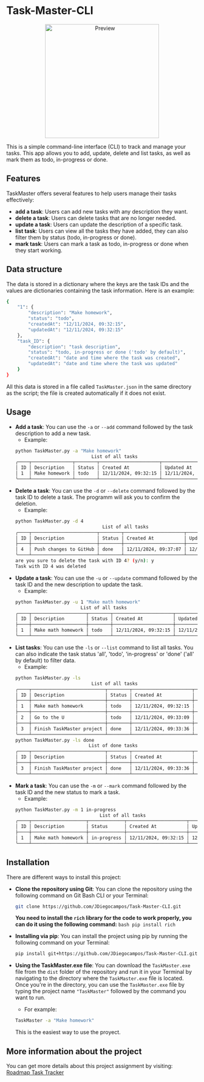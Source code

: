 # Task-Master-CLI

<p align="center">
    <img src="IconTaskMaster.ico" alt="Preview" width="300" height="300">
</p>

This is a simple command-line interface (CLI) to track and manage your tasks. This app allows you to add, update, delete and list tasks, as well as mark them as todo, in-progress or done.

## Features

TaskMaster offers several features to help users manage their tasks effectively:

- **add a task**: Users can add new tasks with any description they want.
- **delete a task**: Users can delete tasks that are no longer needed.
- **update a task**: Users can update the description of a specific task.
- **list task**: Users can view all the tasks they have added, they can also filter them by status (todo, in-progress or done).
- **mark task**: Users can mark a task as todo, in-progress or done when they start working.

## Data structure

The data is stored in a dictionary where the keys are the task IDs and the values are dictionaries containing the task information. Here is an example:

```bash
{
    "1": {
        "description": "Make homework",
        "status": "todo",
        "createdAt": "12/11/2024, 09:32:15",
        "updatedAt": "12/11/2024, 09:32:15"
    },
    "task_ID": {
        "description": "task description",
        "status": "todo, in-progress or done ('todo' by default)",
        "createdAt": "date and time where the task was created",
        "updatedAt": "date and time where the task was updated"
    }
}
```
All this data is stored in a file called `TaskMaster.json` in the same directory as the script; the file is created automatically if it does not exist.

## Usage

- **Add a task**: You can use the `-a` or `--add` command followed by the task description to add a new task.
    - Example:
    ```bash
    python TaskMaster.py -a "Make homework"
                                List of all tasks
    ╭────┬───────────────┬────────┬──────────────────────┬──────────────────────╮
    │ ID │ Description   │ Status │ Created At           │ Updated At           │
    │ 1  │ Make homework │ todo   │ 12/11/2024, 09:32:15 │ 12/11/2024, 09:32:15 │
    ╰────┴───────────────┴────────┴──────────────────────┴──────────────────────╯
    ```
- **Delete a task**: You can use the `-d` or `--delete` command followed by the task ID to delete a task. The programm will ask you to confirm the deletion.
    - Example:
    ```bash
    python TaskMaster.py -d 4                       
                                    List of all tasks
    ╭────┬────────────────────────┬────────┬──────────────────────┬──────────────────────╮
    │ ID │ Description            │ Status │ Created At           │ Updated At           │
    ├────┼────────────────────────┼────────┼──────────────────────┼──────────────────────┤
    │ 4  │ Push changes to GitHub │ done   │ 12/11/2024, 09:37:07 │ 12/11/2024, 09:37:57 │
    ╰────┴────────────────────────┴────────┴──────────────────────┴──────────────────────╯
    are you sure to delete the task with ID 4? (y/n): y
    Task with ID 4 was deleted
    ```
- **Update a task**: You can use the `-u` or `--update` command followed by the task ID and the new description to update the task.
    - Example:
    ```bash
    python TaskMaster.py -u 1 "Make math homework"
                            List of all tasks
    ╭────┬────────────────────┬────────┬──────────────────────┬──────────────────────╮
    │ ID │ Description        │ Status │ Created At           │ Updated At           │
    ├────┼────────────────────┼────────┼──────────────────────┼──────────────────────┤
    │ 1  │ Make math homework │ todo   │ 12/11/2024, 09:32:15 │ 12/11/2024, 13:11:10 │
    ╰────┴────────────────────┴────────┴──────────────────────┴──────────────────────╯
    ```
- **List tasks**: You can use the `-ls` or `--list` command to list all tasks. You can also indicate the task status 'all', 'todo', 'in-progress' or 'done' ('all' by default) to filter data.
    - Example:
    ```bash
    python TaskMaster.py -ls
                                List of all tasks
    ╭────┬───────────────────────────┬────────┬──────────────────────┬──────────────────────╮
    │ ID │ Description               │ Status │ Created At           │ Updated At           │
    ├────┼───────────────────────────┼────────┼──────────────────────┼──────────────────────┤
    │ 1  │ Make math homework        │ todo   │ 12/11/2024, 09:32:15 │ 12/11/2024, 13:11:10 │
    ├────┼───────────────────────────┼────────┼──────────────────────┼──────────────────────┤
    │ 2  │ Go to the U               │ todo   │ 12/11/2024, 09:33:09 │ 12/11/2024, 09:33:09 │
    ├────┼───────────────────────────┼────────┼──────────────────────┼──────────────────────┤
    │ 3  │ Finish TaskMaster project │ done   │ 12/11/2024, 09:33:36 │ 12/11/2024, 09:37:40 │
    ╰────┴───────────────────────────┴────────┴──────────────────────┴──────────────────────╯
    python TaskMaster.py -ls done
                               List of done tasks
    ╭────┬───────────────────────────┬────────┬──────────────────────┬──────────────────────╮
    │ ID │ Description               │ Status │ Created At           │ Updated At           │
    ├────┼───────────────────────────┼────────┼──────────────────────┼──────────────────────┤
    │ 3  │ Finish TaskMaster project │ done   │ 12/11/2024, 09:33:36 │ 12/11/2024, 09:37:40 │
    ╰────┴───────────────────────────┴────────┴──────────────────────┴──────────────────────╯
    ```
- **Mark a task**: You can use the `-m` or `--mark` command followed by the task ID and the new status to mark a task.
    - Example:
    ```bash
    python TaskMaster.py -m 1 in-progress
                                   List of all tasks
    ╭────┬────────────────────┬─────────────┬──────────────────────┬──────────────────────╮
    │ ID │ Description        │ Status      │ Created At           │ Updated At           │
    ├────┼────────────────────┼─────────────┼──────────────────────┼──────────────────────┤
    │ 1  │ Make math homework │ in-progress │ 12/11/2024, 09:32:15 │ 12/11/2024, 13:22:28 │
    ╰────┴────────────────────┴─────────────┴──────────────────────┴──────────────────────╯
    ```

## Installation

There are different ways to install this project:

- **Clone the repository using Git**: You can clone the repository using the following command on Git Bash CLI or your Terminal:
    ```bash
    git clone https://github.com/JDiegocampos/Task-Master-CLI.git
    ```
    **You need to install the `rich` library for the code to work properly, you can do it using the following command:**
      ```bash
      pip install rich
      ```

- **Installing via pip**: You can install the project using pip by running the following command on your Terminal:
    ```bash
    pip install git+https://github.com/JDiegocampos/Task-Master-CLI.git
    ```

- **Using the TaskMaster.exe file**: You can download the `TaskMaster.exe` file from the `dist` folder of the repository and run it in your Terminal by navigating to the directory where the `TaskMaster.exe` file is located.
Once you're in the directory, you can use the `TaskMaster.exe` file by typing the project name `"TaskMaster"` followed by the command you want to run.
    - For example:
    ```bash
    TaskMaster -a "Make homework"
    ```
    This is the easiest way to use the proyect.

## More information about the project

You can get more details about this project assignment by visiting: [Roadmap Task Tracker](https://roadmap.sh/projects/task-tracker)
